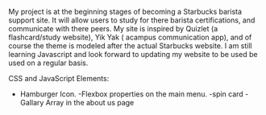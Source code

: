 
My project is at the beginning stages of becoming a Starbucks barista support site. It will allow users to study for there barista certifications, and communicate with there peers. My site is inspired by Quizlet (a flashcard/study website), Yik Yak ( acampus communication app), and of course the theme is modeled after the actual Starbucks website. I am still learning Javascript and look forward to updating my website to be used be used on a regular basis.

CSS and JavaScript Elements:
- Hamburger Icon.
-Flexbox properties on the main menu.
-spin card
-Gallary Array in the about us page


